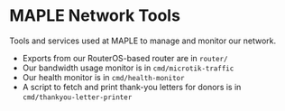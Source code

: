 # MAPLE Network Tools

Tools and services used at MAPLE to manage and monitor our network.

* Exports from our RouterOS-based router are in `router/`
* Our bandwidth usage monitor is in `cmd/microtik-traffic`
* Our health monitor is in `cmd/health-monitor`
* A script to fetch and print thank-you letters for donors is in `cmd/thankyou-letter-printer`

